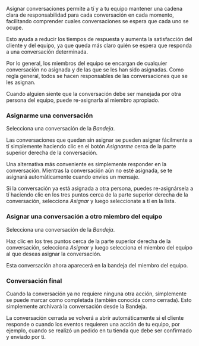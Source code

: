 Asignar conversaciones permite a tí y a tu equipo mantener una cadena clara de responsabilidad para cada conversación en cada momento, facilitando comprender cuales conversaciones se espera que cada uno se ocupe.

Esto ayuda a reducir los tiempos de respuesta y aumenta la satisfacción del cliente y del equipo, ya que queda más claro quién se espera que responda a una conversación determinada.

Por lo general, los miembros del equipo se encargan de cualquier conversación no asignada y de las que se les han sido asignadas. Como regla general, todos se hacen responsables de las conversaciones que se les asignan.

Cuando alguien siente que la conversación debe ser manejada por otra persona del equipo, puede re-asignarla al miembro apropiado.

### Asignarme una conversación

Selecciona una conversación de la *Bandeja*.

Las conversaciones que quedan sin asignar se pueden asignar fácilmente a tí simplemente haciendo clic en el botón *Asignarme* cerca de la parte superior derecha de la conversación.

Una alternativa más conveniente es simplemente responder en la conversación. Mientras la conversación aún no esté asignada, se te asignará automáticamente cuando envies un mensaje.

Si la conversación ya está asignada a otra persona, puedes re-asignársela a tí haciendo clic en los tres puntos cerca de la parte superior derecha de la conversación, selecciona *Asignar* y luego seleccionate a tí en la lista.

### Asignar una conversación a otro miembro del equipo

Selecciona una conversación de la *Bandeja*.

Haz clic en los tres puntos cerca de la parte superior derecha de la conversación, selecciona *Asignar* y luego selecciona el miembro del equipo al que deseas asignar la conversación.

Esta conversación ahora aparecerá en la bandeja del miembro del equipo.

### Conversación final

Cuando la conversación ya no requiere ninguna otra acción, simplemente se puede marcar como completada (también conocida como cerrada). Esto simplemente archivará la conversación desde la Bandeja.

La conversación cerrada se volverá a abrir automáticamente si el cliente responde o cuando los eventos requieren una acción de tu equipo, por ejemplo, cuando se realizó un pedido en tu tienda que debe ser confirmado y enviado por tí.